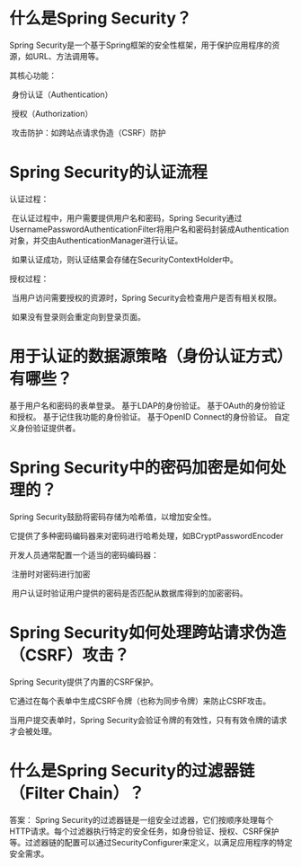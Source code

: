 # 什么是Spring Security？

Spring Security是一个基于Spring框架的安全性框架，用于保护应用程序的资源，如URL、方法调用等。

其核心功能：

​	身份认证（Authentication）

​	授权（Authorization）

​	攻击防护：如跨站点请求伪造（CSRF）防护

# Spring Security的认证流程

认证过程：

​	在认证过程中，用户需要提供用户名和密码，Spring Security通过UsernamePasswordAuthenticationFilter将用户名和密码封装成Authentication对象，并交由AuthenticationManager进行认证。

​	如果认证成功，则认证结果会存储在SecurityContextHolder中。

授权过程：

​	当用户访问需要授权的资源时，Spring Security会检查用户是否有相关权限。

​	如果没有登录则会重定向到登录页面。

# 用于认证的数据源策略（身份认证方式）有哪些？

基于用户名和密码的表单登录。
基于LDAP的身份验证。
基于OAuth的身份验证和授权。
基于记住我功能的身份验证。
基于OpenID Connect的身份验证。
自定义身份验证提供者。

# Spring Security中的密码加密是如何处理的？

Spring Security鼓励将密码存储为哈希值，以增加安全性。

它提供了多种密码编码器来对密码进行哈希处理，如BCryptPasswordEncoder

开发人员通常配置一个适当的密码编码器：

​	注册时对密码进行加密

​	用户认证时验证用户提供的密码是否匹配从数据库得到的加密密码。



# Spring Security如何处理跨站请求伪造（CSRF）攻击？

Spring Security提供了内置的CSRF保护。

它通过在每个表单中生成CSRF令牌（也称为同步令牌）来防止CSRF攻击。

当用户提交表单时，Spring Security会验证令牌的有效性，只有有效令牌的请求才会被处理。

# 什么是Spring Security的过滤器链（Filter Chain）？

答案： Spring Security的过滤器链是一组安全过滤器，它们按顺序处理每个HTTP请求。每个过滤器执行特定的安全任务，如身份验证、授权、CSRF保护等。过滤器链的配置可以通过SecurityConfigurer来定义，以满足应用程序的特定安全需求。